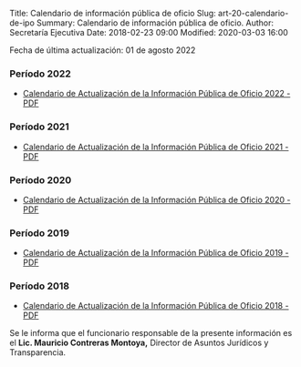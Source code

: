 Title: Calendario de información pública de oficio
Slug: art-20-calendario-de-ipo
Summary: Calendario de información pública de oficio.
Author: Secretaría Ejecutiva
Date: 2018-02-23 09:00
Modified: 2020-03-03 16:00


Fecha de última actualización: 01 de agosto 2022

### Período 2022

* [Calendario de Actualización de la Información Pública de Oficio 2022 - PDF](calendario-ipo-sea-coahuila-2022.pdf)

### Período 2021

* [Calendario de Actualización de la Información Pública de Oficio 2021 - PDF](calendario-ipo-sea-coahuila-2021.pdf)

### Período 2020

* [Calendario de Actualización de la Información Pública de Oficio 2020 - PDF](calendario-ipo-sea-coahuila-2020.pdf)

### Período 2019

* [Calendario de Actualización de la Información Pública de Oficio 2019 - PDF](calendario-ipo-sea-coahuila-2019.pdf)

### Período 2018

* [Calendario de Actualización de la Información Pública de Oficio 2018 - PDF](calendario-ipo-sea-coahuila-2018.pdf)

Se le informa que el funcionario responsable de la presente información es el **Lic. Mauricio Contreras Montoya,** Director de Asuntos Jurídicos y Transparencia.
